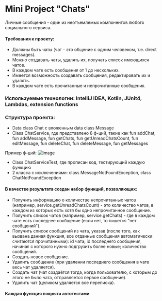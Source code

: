 # Mini Project "Chats"

Личные сообщения - один из неотъемлемых компонентов любого социального сервиса.

#### Требования к проекту:

- Должны быть чаты (чат - это общение с одним человеком, т.е. direct messages).
- Можно создавать чаты, удалять их, получать список имеющихся чатов.
- В каждом чате есть сообщения от 1 до нескольких.
- Имеется возможность создавать сообщения, редактировать их и удалять.
- В каждом чате есть прочитанные и непрочитанные сообщения.

### Используемые технологии: IntelliJ IDEA, Kotlin, JUnit4, Lambdas, extension functions

### Структура проекта:
- Data class Chat с вложенным data class Message
- Сlass ChatService, где представлено 8 ф-ций, такие как fun addChat, fun addMessage, fun getChats, fun getUnreadChatsCount, fun editMessage, fun deleteChat, fun deleteMessage, fun getMessages

Пример ф-ций:
![image](https://user-images.githubusercontent.com/98683741/179836977-d06e136c-43e9-4dd8-a023-c6718a1ed8dc.png)

- Сlass ChatServiceTest, где прописан код, тестирующий каждую функцию
- 2 класса с исключениями: class MessageNotFoundException, class ChatNotFoundException

#### В качестве результата создан набор функций, позволяющих:

- Получить информацию о количестве непрочитанных чатов (например, service.getUnreadChatsCount) - это количество чатов, в каждом из которых есть хотя бы одно непрочитанное сообщение.
- Получить список чатов (например, service.getChats) - где в каждом чате есть последнее сообщение (если нет, то пишется "нет сообщений").
- Получить список сообщений из чата, указав (после того, как вызвана данная функция, все отданные сообщения автоматически считаются прочитанными): id чата; id последнего сообщения, начиная с которого нужно подгрузить более новые;
количество сообщений.
- Создать новое сообщение.
- Удалить сообщение (при удалении последнего сообщения в чате весь чат удаляется).
- Создать чат (чат создаётся тогда, когда пользователю, с которым до этого не было чата, отправляется первое сообщение).
- Удалить чат (целиком удаляется все переписка).

#### Каждая функция покрыта автотестами


